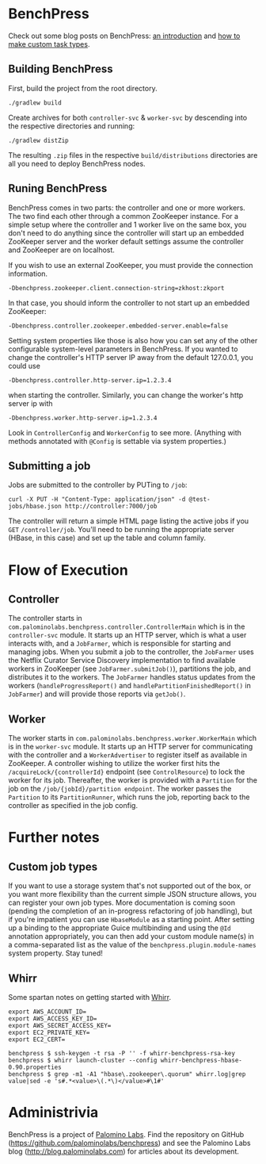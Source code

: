 # BenchPress

Check out some blog posts on BenchPress: [an introduction](http://blog.palominolabs.com/2012/06/13/introducing-benchpress-distributed-load-testing-for-nosql-databases/) and [how to make custom task types](http://blog.palominolabs.com/2012/08/17/custom-task-types-with-benchpress/).
## Building BenchPress

First, build the project from the root directory.

    ./gradlew build

Create archives for both `controller-svc` & `worker-svc` by descending into
the respective directories and running:

    ./gradlew distZip

The resulting `.zip` files in the respective `build/distributions` directories are all you need to deploy BenchPress nodes.

## Runing BenchPress

BenchPress comes in two parts: the controller and one or more workers.  The two
find each other through a common ZooKeeper instance. For a simple setup where the
controller and 1 worker live on the same box, you don't need to do anything since
the controller will start up an embedded ZooKeeper server and the worker default
settings assume the controller and ZooKeeper are on localhost.

If you wish to use an external ZooKeeper, you must provide the connection information.

    -Dbenchpress.zookeeper.client.connection-string=zkhost:zkport


In that case, you should inform the controller to not start up an embedded ZooKeeper:

    -Dbenchpress.controller.zookeeper.embedded-server.enable=false


Setting system properties like those is also how you can set any of the other configurable system-level parameters in BenchPress. If you wanted to change the controller's HTTP server IP away from the default 127.0.0.1, you could use

    -Dbenchpress.controller.http-server.ip=1.2.3.4

when starting the controller. Similarly, you can change the worker's http server ip with

    -Dbenchpress.worker.http-server.ip=1.2.3.4

Look in `ControllerConfig` and `WorkerConfig` to see more. (Anything with methods annotated with `@Config` is settable via system properties.)

## Submitting a job

Jobs are submitted to the controller by PUTing to `/job`:

    curl -X PUT -H "Content-Type: application/json" -d @test-jobs/hbase.json http://controller:7000/job

The controller will return a simple HTML page listing the active jobs if you `GET`
`/controller/job`. You'll need to be running the appropriate server (HBase, in this case) and set up the
table and column family.

# Flow of Execution

## Controller

The controller starts in `com.palominolabs.benchpress.controller.ControllerMain`
which is in the `controller-svc` module.  It starts up an HTTP server, which is
what a user interacts with, and a `JobFarmer`, which is responsible for starting
and managing jobs.  When you submit a job to the controller, the `JobFarmer` uses
the Netflix Curator Service Discovery implementation to find available workers
in ZooKeeper (see `JobFarmer.submitJob()`), partitions the job, and distributes
it to the workers. The `JobFarmer` handles status updates from the workers
(`handleProgressReport()` and `handlePartitionFinishedReport()` in `JobFarmer`) and
will provide those reports via `getJob()`.

## Worker
The worker starts in `com.palominolabs.benchpress.worker.WorkerMain` which is
in the `worker-svc` module.  It starts up an HTTP server for communicating with
the controller and a `WorkerAdvertiser` to register itself as available in
ZooKeeper.  A controller wishing to utilize the worker first hits
the `/acquireLock/{controllerId}` endpoint (see `ControlResource`) to lock the
worker for its job.  Thereafter, the worker is provided with a `Partition` for
the job on the `/job/{jobId}/partition endpoint`.  The worker passes the
`Partition` to its `PartitionRunner`, which runs the job, reporting back to the
controller as specified in the job config.

# Further notes

## Custom job types
If you want to use a storage system that's not supported out of the box, or you want more flexibility than the current simple JSON structure allows, you can register your own job types. More documentation is coming soon (pending the completion of an in-progress
refactoring of job handling), but if you're impatient you can use `HbaseModule` as a starting point. After setting up a binding to
the appropriate Guice multibinding and using the `@Id` annotation appropriately, you can then add your custom module name(s)
in a comma-separated list as the value of the `benchpress.plugin.module-names` system property. Stay tuned!

## Whirr
Some spartan notes on getting started with [Whirr](http://whirr.apache.org/).
```
export AWS_ACCOUNT_ID=
export AWS_ACCESS_KEY_ID=
export AWS_SECRET_ACCESS_KEY=
export EC2_PRIVATE_KEY=
export EC2_CERT=

benchpress $ ssh-keygen -t rsa -P '' -f whirr-benchpress-rsa-key
benchpress $ whirr launch-cluster --config whirr-benchpress-hbase-0.90.properties
benchpress $ grep -m1 -A1 "hbase\.zookeeper\.quorum" whirr.log|grep value|sed -e 's#.*<value>\(.*\)</value>#\1#'
```

# Administrivia
BenchPress is a project of [Palomino Labs](http://palominolabs.com).  Find the repository on GitHub
(https://github.com/palominolabs/benchpress) and see the Palomino Labs blog
(http://blog.palominolabs.com) for articles about its development.
